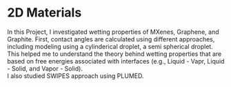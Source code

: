 # 2D Materials  
In this Project, I investigated wetting properties of MXenes, Graphene, and Graphite.
First, contact angles are calculated using different approaches, including modeling using a cylinderical droplet, a semi spherical droplet.  
This helped me to understand the theory behind wetting properties that are based on free energies associated with interfaces (e.g., Liquid - Vapr, Liquid - Solid, and Vapor - Solid).  
I also studied SWIPES approach using PLUMED.
